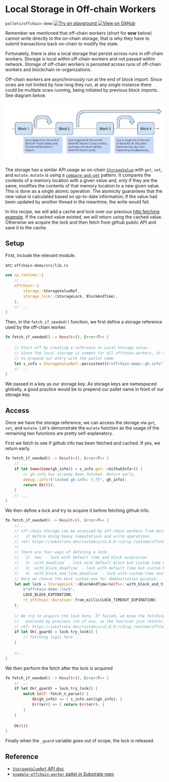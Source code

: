# Local Storage in Off-chain Workers

`pallets/offchain-demo`
[
	![Try on playground](https://img.shields.io/badge/Playground-Try%20it!-brightgreen?logo=Parity%20Substrate)
](https://playground-staging.substrate.dev/?deploy=recipes&files=%2Fhome%2Fsubstrate%2Fworkspace%2Fpallets%2Foffchain-demo%2Fsrc%2Flib.rs)
[
	![View on GitHub](https://img.shields.io/badge/Github-View%20Code-brightgreen?logo=github)
](https://github.com/substrate-developer-hub/recipes/tree/master/pallets/offchain-demo/src/lib.rs)

Remember we mentioned that off-chain workers (short for **ocw** below) cannot write directly to the
on-chain storage, that is why they have to submit transactions back on-chain to modify the state.

Fortunately, there is also a local storage that persist across runs in off-chain workers. Storage is
local within off-chain workers and not passed within network. Storage of off-chain workers is
persisted across runs of off-chain workers and blockchain re-organizations.

Off-chain workers are asynchronously run at the end of block import. Since ocws are not limited by how long
they run, at any single instance there could be multiple ocws running, being initiated by previous
block imports. See diagram below.

![More than one off-chain workers at a single instance](../../img/multiple-ocws.png)

The storage has a similar API usage as on-chain
[`StorageValue`](../../2-appetizers/2-storage-values.md) with `get`, `set`, and `mutate`. `mutate` is
using a [`compare-and-set`](https://en.wikipedia.org/wiki/Compare-and-swap) pattern. It compares the
contents of a memory location with a given value and, only if they are the same, modifies the
contents of that memory location to a new given value. This is done as a single atomic operation.
The atomicity guarantees that the new value is calculated based on up-to-date information; if the
value had been updated by another thread in the meantime, the write would fail.

In this recipe, we will add a cache and lock over our previous
[http fetching example](./http-json.md). If the cached value existed, we will return using the
cached value. Otherwise we acquire the lock and then fetch from github public API and save it to the
cache.

## Setup

First, include the relevant module.

src: `offchain-demo/src/lib.rs`

```rust
use sp_runtime::{
	// ...
	offchain::{
		storage::StorageValueRef,
		storage_lock::{StorageLock, BlockAndTime},
	},
	// ...
}
```

Then, in the `fetch_if_needed()` function, we first define a storage reference used by the off-chain
worker.

```rust
fn fetch_if_needed() -> Result<(), Error<T>> {

	// Start off by creating a reference to Local Storage value.
	// Since the local storage is common for all offchain workers, it's a good practice
	// to prepend our entry with the pallet name.
	let s_info = StorageValueRef::persistent(b"offchain-demo::gh-info");
	// ...
}
```

We passed in a key as our storage key. As storage keys are namespaced globally, a good practice
would be to prepend our pallet name in front of our storage key.

## Access

Once we have the storage reference, we can access the storage via `get`, `set`, and `mutate`. Let's
demonstrate the `mutate` function as the usage of the remaining two functions are pretty
self-explanatory.

First we fetch to see if github info has been fetched and cached. If yes, we return early.

```rust
fn fetch_if_needed() -> Result<(), Error<T>> {
	// ...
	if let Some(Some(gh_info)) = s_info.get::<GithubInfo>() {
		// gh-info has already been fetched. Return early.
		debug::info!("cached gh-info: {:?}", gh_info);
		return Ok(());
	}
	// ...
}
```

We then define a lock and try to acquire it before fetching github info.

```rust
fn fetch_if_needed() -> Result<(), Error<T>> {
	//...
	// off-chain storage can be accessed by off-chain workers from multiple runs, so we want to lock
	//   it before doing heavy computations and write operations.
	// ref: https://substrate.dev/rustdocs/v2.0.0-rc3/sp_runtime/offchain/storage_lock/index.html
	//
	// There are four ways of defining a lock:
	//   1) `new` - lock with default time and block exipration
	//   2) `with_deadline` - lock with default block but custom time exipration
	//   3) `with_block_deadline` - lock with default time but custom block exipration
	//   4) `with_block_and_time_deadline` - lock with custom time and block exipration
	// Here we choose the most custom one for demonstration purpose.
	let mut lock = StorageLock::<BlockAndTime<Self>>::with_block_and_time_deadline(
		b"offchain-demo::lock",
		LOCK_BLOCK_EXPIRATION,
		rt_offchain::Duration::from_millis(LOCK_TIMEOUT_EXPIRATION)
	);

	// We try to acquire the lock here. If failed, we know the fetching logic inside is being
	//   executed by previous run of ocw, so the function just returns.
	// ref: https://substrate.dev/rustdocs/v2.0.0-rc3/sp_runtime/offchain/storage_lock/struct.StorageLock.html#method.try_lock
	if let Ok(_guard) = lock.try_lock() {
		// fetching logic here ...
	}

	//...
}
```

We then perform the fetch after the lock is acquired

```rust
fn fetch_if_needed() -> Result<(), Error<T>> {
	// ...
	if let Ok(_guard) = lock.try_lock() {
		match Self::fetch_n_parse() {
			Ok(gh_info) => { s_info.set(&gh_info); }
			Err(err) => { return Err(err); }
		}
	}

	Ok(())
}
```

Finally when the `_guard` variable goes out of scope, the lock is released.

## Reference

-   [`StorageValueRef` API doc](https://crates.parity.io/sp_runtime/offchain/storage/struct.StorageValueRef.html)
-   [`example-offchain-worker` pallet in Substrate repo](https://github.com/paritytech/substrate/tree/master/frame/example-offchain-worker)
